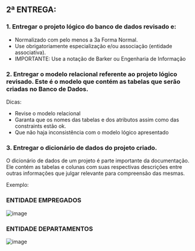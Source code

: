 ## 2ª ENTREGA:

### 1. Entregar o projeto lógico do banco de dados revisado e:

- Normalizado com pelo menos a 3a Forma Normal.
- Use obrigatoriamente especialização e/ou associação (entidade associativa).
- IMPORTANTE: Use a notação de Barker ou Engenharia de Informação

### 2. Entregar o modelo relacional referente ao projeto lógico revisado. Este é o modelo que contém as tabelas que serão criadas no Banco de Dados.

Dicas:

- Revise o modelo relacional
- Garanta que os nomes das tabelas e dos atributos assim como das constraints estão ok.
- Que não haja inconsistência com o modelo lógico apresentado

### 3. Entregar o dicionário de dados do projeto criado. 

O dicionário de dados de um projeto é parte importante da documentação. Ele contém as tabelas e colunas com suas respectivas descrições entre outras informações que julgar relevante para compreensão das mesmas. 

Exemplo:

### ENTIDADE EMPREGADOS

![image](https://user-images.githubusercontent.com/62342894/164591745-828996bb-61c7-47d8-8b44-05a4397dbd10.png)

### ENTIDADE DEPARTAMENTOS

![image](https://user-images.githubusercontent.com/62342894/164591940-9d4f5362-3d92-4dc0-8c53-e8edbe42088c.png)
